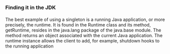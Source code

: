 ### Finding it in the JDK
#### 
The best example of using a singleton is a running Java application, or more precisely, the runtime. It
is found in the Runtime class and its method, getRuntime, resides in the java.lang package of
the java.base module. The method returns an object associated with the current Java application.
The runtime instance allows the client to add, for example, shutdown hooks to the running application